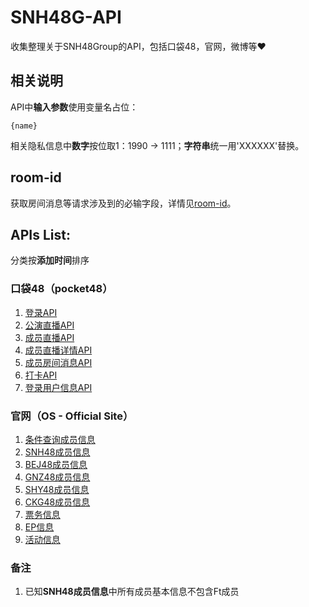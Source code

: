 # SNH48G-API
收集整理关于SNH48Group的API，包括口袋48，官网，微博等:heart:

## 相关说明

API中**输入参数**使用变量名占位：
```
{name}
```
相关隐私信息中**数字**按位取1：1990 -> 1111；**字符串**统一用'XXXXXX'替换。

## room-id

获取房间消息等请求涉及到的必输字段，详情见[room-id](https://github.com/theprimone/SNH48G-API/blob/master/pocket48/room-id.md)。

## APIs List:

分类按**添加时间**排序

### 口袋48（pocket48）
1. [登录API](https://github.com/theprimone/SNH48G-API/blob/master/pocket48/login.md)
2. [公演直播API](https://github.com/theprimone/SNH48G-API/blob/master/pocket48/group-live.md)
3. [成员直播API](https://github.com/theprimone/SNH48G-API/blob/master/pocket48/member-live.md)
4. [成员直播详情API](https://github.com/theprimone/SNH48G-API/blob/master/pocket48/live-detail.md)
5. [成员房间消息API](https://github.com/theprimone/SNH48G-API/blob/master/pocket48/member-room-message.md)
6. [打卡API](https://github.com/theprimone/SNH48G-API/blob/master/pocket48/check-in.md)
7. [登录用户信息API](https://github.com/theprimone/SNH48G-API/blob/master/pocket48/user-info.md)

### 官网（OS - Official Site）
1. [条件查询成员信息](https://github.com/theprimone/SNH48G-API/blob/master/OS/members.md)
2. [SNH48成员信息](https://github.com/theprimone/SNH48G-API/blob/master/OS/SNH48-members.md)
3. [BEJ48成员信息](https://github.com/theprimone/SNH48G-API/blob/master/OS/BEJ48-members.md)
4. [GNZ48成员信息](https://github.com/theprimone/SNH48G-API/blob/master/OS/GNZ48-members.md)
5. [SHY48成员信息](https://github.com/theprimone/SNH48G-API/blob/master/OS/SHY48-members.md)
6. [CKG48成员信息](https://github.com/theprimone/SNH48G-API/blob/master/OS/CKG48-members.md)
7. [票务信息](https://github.com/theprimone/SNH48G-API/blob/master/OS/tickets-info.md)
8. [EP信息](https://github.com/theprimone/SNH48G-API/blob/master/OS/ep.md)
9. [活动信息](https://github.com/theprimone/SNH48G-API/blob/master/OS/event.md)

### 备注
1. 已知**SNH48成员信息**中所有成员基本信息不包含Ft成员

